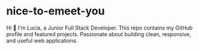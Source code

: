 # nice-to-emeet-you
Hi 👋 I'm Lucía, a Junior Full Stack Developer. This repo contains my GitHub profile and featured projects. Passionate about building clean, responsive, and useful web applications. 
